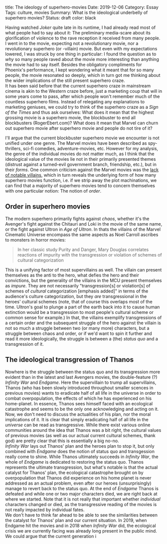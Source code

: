 title: The ideology of superhero-movies
Date: 2019-12-06
Category: Essay
Tags: culture, movies
Summary: What is the ideological underbelly of superhero movies?
Status: draft
color: black

Having watched *Joker* quite late in its runtime, I had already read most of what people had to say
about it: The preliminary media-scare about its glorification of violence to the rave reception it
received from many people. I went in to the movie, expecting not a revolutionary movie, nor a
revolutionary superhero (or -villain) movie. But even with my expectations lowered, I was struck by
one thing in particular: I found the question as to *why* so many people raved about the movie more
interesting than anything the movie had to say itself. Besides the obligatory compliments for
Phoenix's performance, I kept wondering what it meant that for so many people, the movie resonated
so deeply, which in turn got me thinking about the wider implications of the still present superhero
craze.  
It has been said before that the current superhero craze in mainstream cinema is akin to the Western
craze before, just a marketing coup that will in some years come to pass, after which people won't
remember much of the countless superhero films. Instead of relegating any explanations to marketing
geniuses, we could try to think of the superhero craze as a *Sign of the Times* and thus ask
ourselves: What does it mean that the highest grossing movie is a superhero movie, the blockbuster
to end all blockbusters (RogerEbert.com)? What does it mean that Marvel can churn out superhero
movie after superhero movie and people do not tire of it?  

I'll argue that the current blockbuster superhero movie we encounter is not unified under one genre.
The Marvel movies have been described as spy-thrillers, sci-fi comedies, adventure-movies, etc.
However for my analysis, the genre of the individual movies do not matter much, as I think that the
ideological value of the movies lie not in their primarily presented themes (distrust against a
turned-evil government branch, friendship, etc.), but in their *forms*. One common criticism against
the Marvel movies was the [lack of notable
villains](https://screenrant.com/marvel-movies-villains-best-worst/), which in turn reveals the
underlying form of how many superhero movies function, i.e. if we strip away the plot machinations,
we can find that a majority of superhero movies tend to concern themselves with one particular
notion: The notion of *order*.  

## Order in superhero movies

The modern superhero primarily fights against *chaos*, whether it's the Avenger's fight against
the Chitauri and Loki in the movie of the same name, or the fight against Ultron in *Age of Ultron*.
In thats the villains of the Marvel Cinematic Universe encompass the same aspects as Noel Carroll
ascribes to monsters in horror movies: 

> In her classic study Purity and Danger, Mary Douglas correlates reactions
of impurity with the transgression or violation of schemes of cultural
categorization

This is a unifying factor of most supervillains as well. The villain can present themselves as the
anti to the hero, what defies the hero and their convictions, but the generality of the villains in
the MCU present themselves as *impure*. They are not necessarily "transgression[s] or violation[s]
of schemes of *cultural* categorization [emphasis added]" in terms of the audience's culture
categorization, but they *are* transgressional in the heroes' cultural schemes (note, that of course
this overlaps most of the time. Ultron's goal to plunge a part of the earth back into it to cause
human extinction would be a transgression to most people's cultural scheme or common sense for
example.) In that, the villains exemplify transgressions of a certain order and the subsequent
struggle of the hero against the villain is not so much a struggle between two (or many more)
characters, but a struggle between chaos and order, or if we'd want to spin it further and read it
more ideologically, the struggle is between a (the) *status quo* and a transgression of it.  

## The ideological transgression of Thanos

Nowhere is the struggle between the status quo and its transgression more evident than in the latest
and last Avengers movies, the double-feature (?) *Infinity War* and *Endgame*. Here the
supervillain to trump all supervillains, Thanos (who has been slowly introduced throughout smaller
scences in previous movies) wants to eradicate half of all life in the universe in order to combat
overpopulation, the effects of which he has experienced on his home-planet. In essence, Thanos sees
himself faced with an ecological catastrophe and seems to be the only one acknowledging and acting
on it.  
Now, we don't need to discuss the actualities of his plan, nor the moral implications of it. It is
clear that simply eradicating half of all life in the *universe* can be read as transgressive. While
there exist various online communities around the idea that Thanos was a bit right, the cultural
values of previous movies (as well as our actual current cultural schemes, thank god) are pretty
clear that this is essentially a big no-no.  
*Infinity War* lays out Thanos' plan and the heroes plan to stop it, but only combined with
*Endgame* does the notion of status quo and transgession really come to shine. While Thanos
ultimately succeeds in *Infinity War*, the whole of *Endgame* is dedicated to restoring the status
quo. Thanos represents the ultimate transgression, but what's notable is that the actual catalyst
for Thanos' plan, the ecological catastrophe brought on by overpopulation that Thanos did experience
on his home planet is never addressed as an actual problem, even after our heroes (unsurprisingly)
manage to revert back to the status quo. At the end of *Endgame* Thanos is defeated and while one or
two major characters died, we are right back at where we started. Note that it is not really that
important whether *individual* characters changed or died, as the transgressive reading of the
movies is not really impacted by individual fates.  
We don't have to think far ahead to be able to see the similarities between the catalyst for Thanos'
plan and our current situation. In 2019, when Endgame hit the movies and in 2018 when *Infinity War*
did, the ecological crisis we are currently facing was already long present in the public mind. We
could argue that the current generation i
